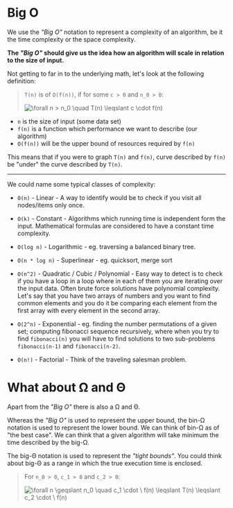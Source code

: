 # Big O

We use the _"Big O"_ notation to represent a complexity of an algorithm, be it the time complexity
or the space complexity.

**The _"Big O"_ should give us the idea how an algorithm will scale in relation to the size of
input.**

Not getting to far in to the underlying math, let's look at the following definition:

> `T(n)` is of `O(f(n))`, if for some `c > 0` and `n_0 > 0`:
>
> ![\forall n > n_0 \quad T(n) \leqslant c \cdot f(n)](<https://render.githubusercontent.com/render/math?math=%5Cforall%20n%20%3E%20n_0%20%5Cquad%20T(n)%20%5Cleqslant%20c%20%5Ccdot%20f(n)>)

- `n` is the size of input (some data set)
- `f(n)` is a function which performance we want to describe (our algorithm)
- `O(f(n))` will be the upper bound of resources required by `f(n)`

This means that if you were to graph `T(n)` and `f(n)`, curve described by `f(n)` be "under" the
curve described by `T(n)`.

---

We could name some typical classes of complexity:

- `O(n)` - Linear - A way to identify would be to check if you visit all nodes/items only once.

- `O(k)` - Constant - Algorithms which running time is independent form the input. Mathematical
  formulas are considered to have a constant time complexity.

- `O(log n)` - Logarithmic - eg. traversing a balanced binary tree.

- `O(n * log n)` - Superlinear - eg. quicksort, merge sort
- `O(n^2)` - Quadratic / Cubic / Polynomial - Easy way to detect is to check if you have a loop in a
  loop where in each of them you are iterating over the input data. Often brute force solutions have
  polynomial complexity. Let's say that you have two arrays of numbers and you want to find common
  elements and you do it be comparing each element from the first array with every element in the
  second array.

- `O(2^n)` - Exponential - eg. finding the number permutations of a given set; computing fibonacci
  sequence recursively, where when you try to find `fibonacci(n)` you will have to find solutions to
  two sub-problems `fibonacci(n-1)` and `fibonacci(n-2)`.

- `O(n!)` - Factorial - Think of the traveling salesman problem.

# What about Ω and Θ

Apart from the _"Big O"_ there is also a Ω and Θ.

Whereas the _"Big O"_ is used to represent the upper bound, the bin-Ω notation is used to represent
the lower bound. We can think of bin-Ω as of "the best case". We can think that a given algorithm
will take minimum the time described by the big-Ω.

The big-Θ notation is used to represent the _"tight bounds"_. You could think about big-Θ as a range
in which the true execution time is enclosed.

> For `n_0 > 0`, `c_1 > 0` and `c_2 > 0`:
>
> ![\forall n \geqslant n_0 \quad c_1 \cdot \ f(n) \leqslant T(n) \leqslant c_2 \cdot \ f(n)](<https://render.githubusercontent.com/render/math?math=%5Cforall%20n%20%5Cgeqslant%20n_0%20%5Cquad%20c_1%20%5Ccdot%20%5C%20f(n)%20%5Cleqslant%20T(n)%20%5Cleqslant%20c_2%20%5Ccdot%20%5C%20f(n)>)
